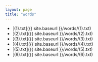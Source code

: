 ```yaml
---
layout: page
title: "words"
---
```


* [(1).txt]({{ site.baseurl }}/words/(1).txt)
* [(2).txt]({{ site.baseurl }}/words/(2).txt)
* [(3).txt]({{ site.baseurl }}/words/(3).txt)
* [(4).txt]({{ site.baseurl }}/words/(4).txt)
* [(5).txt]({{ site.baseurl }}/words/(5).txt)
* [(6).txt]({{ site.baseurl }}/words/(6).txt)
